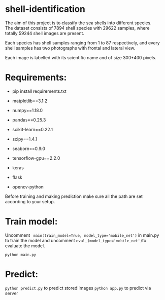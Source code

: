# shell-identification

The aim of this project is to classify the sea shells into different species.
The dataset consists of 7894 shell species with 29622 samples, where totally 59244 shell images are present.

Each species has shell samples ranging from 1 to 87 respectively, and every shell samples has two photographs with frontal and lateral view.

Each image is labelled with its scientific name and of size 300*400 pixels.

# Requirements:
- pip install requirements.txt
 
- matplotlib==3.1.2
- numpy==1.18.0
- pandas==0.25.3
- scikit-learn==0.22.1
- scipy==1.4.1
- seaborn==0.9.0
- tensorflow-gpu==2.2.0
- keras
- flask
- opencv-python

Before training and making prediction make sure all the path are set according to your setup.
# Train model:
Uncomment ` main(train_model=True, model_type='mobile_net')` in main.py to train the model
and uncomment `eval_(model_type='mobile_net')`to evaluate the model.

`python main.py`

# Predict:

`python predict.py` to predict stored images
`python app.py` to predict via server

